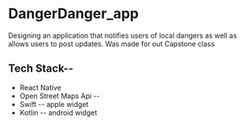 # DangerDanger_app
Designing an application that notifies users of local dangers as well as allows users to post updates. Was made for out Capstone class

## Tech Stack--
* React Native
* Open Street Maps Api -- 
* Swift -- apple widget
* Kotlin -- android widget